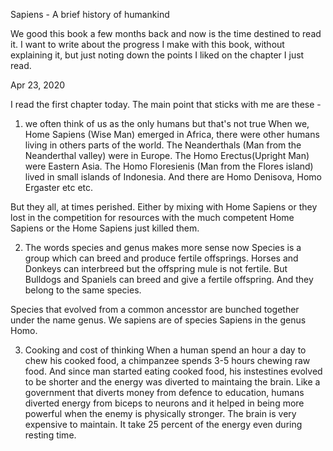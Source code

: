 Sapiens - A brief history of humankind

We good this book a few months back and now is the time destined to read it. I want to write about the progress I make with
this book, without explaining it, but just noting down the points I liked on the chapter I just read.

Apr 23, 2020

I read the first chapter today. The main point that sticks with me are these - 

1. we often think of us as the only humans but that's not true
When we, Home Sapiens (Wise Man) emerged in Africa, there were other humans living in others parts of the world.
The Neanderthals (Man from the Neanderthal valley) were in Europe. The Homo Erectus(Upright Man) were Eastern Asia. 
The Homo Floresienis (Man from the Flores island) lived in small islands of Indonesia. 
And there are Homo Denisova, Homo Ergaster etc etc.

But they all, at times perished. Either by mixing with Home Sapiens or they lost in the competition for resources with the 
much competent Home Sapiens or the Home Sapiens just killed them. 

2. The words species and genus makes more sense now
Species is a group which can breed and produce fertile offsprings.
Horses and Donkeys can interbreed but the offspring mule is not fertile. But Bulldogs and Spaniels can breed and 
give a fertile offspring. And they belong to the same species.

Species that evolved from a common ancesstor are bunched together under the name genus. 
We sapiens are of species Sapiens in the genus Homo. 

3. Cooking and cost of thinking
When a human spend an hour a day to chew his cooked food, a chimpanzee spends 3-5 hours chewing raw food. And since man started
eating cooked food, his instestines evolved to be shorter and the energy was diverted to maintaing the brain.
Like a government that diverts money from defence to education, humans diverted energy from biceps to neurons and it
helped in being more powerful when the enemy is physically stronger. The brain is very expensive to maintain. It take 25 percent of the energy even during resting time. 

 
